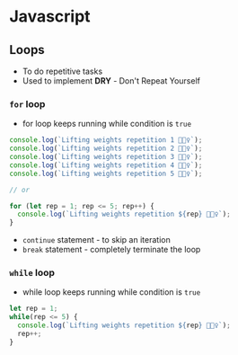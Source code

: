 # **Javascript**

## **Loops**

* To do repetitive tasks
* Used to implement **DRY** - Don't Repeat Yourself

### **`for` loop**

* for loop keeps running while condition is `true`

```javascript
console.log(`Lifting weights repetition 1 🏋🏼‍♀️`);
console.log(`Lifting weights repetition 2 🏋🏼‍♀️`);
console.log(`Lifting weights repetition 3 🏋🏼‍♀️`);
console.log(`Lifting weights repetition 4 🏋🏼‍♀️`);
console.log(`Lifting weights repetition 5 🏋🏼‍♀️`);

// or

for (let rep = 1; rep <= 5; rep++) {
  console.log(`Lifting weights repetition ${rep} 🏋🏼‍♀️`);
}
```

* `continue` statement - to skip an iteration
* `break` statement - completely terminate the loop

### **`while` loop**

* while loop keeps running while condition is `true`

```javascript
let rep = 1;
while(rep <= 5) {
  console.log(`Lifting weights repetition ${rep} 🏋🏼‍♀️`);
  rep++;
}
```
